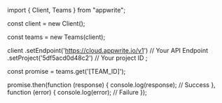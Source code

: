 import { Client,  Teams } from "appwrite";

const client = new Client();

const teams = new Teams(client);

client
    .setEndpoint('https://cloud.appwrite.io/v1') // Your API Endpoint
    .setProject('5df5acd0d48c2') // Your project ID
;

const promise = teams.get('[TEAM_ID]');

promise.then(function (response) {
    console.log(response); // Success
}, function (error) {
    console.log(error); // Failure
});